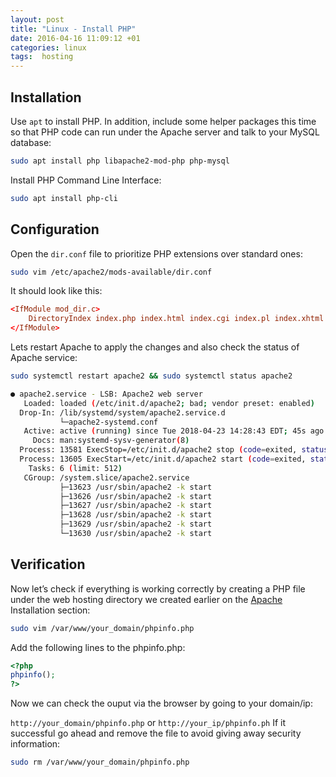 ```yaml
---
layout: post
title: "Linux - Install PHP"
date: 2016-04-16 11:09:12 +01
categories: linux
tags:  hosting
---
```


## Installation

Use `apt` to install PHP. In addition, include some helper packages this time so that PHP code can run under the Apache server and talk to your MySQL database:

```bash
sudo apt install php libapache2-mod-php php-mysql
```

Install PHP Command Line Interface:

```bash
sudo apt install php-cli
```

## Configuration

Open the `dir.conf` file to prioritize PHP extensions over standard ones:

```bash
sudo vim /etc/apache2/mods-available/dir.conf
```

It should look like this:

```conf
<IfModule mod_dir.c>
    DirectoryIndex index.php index.html index.cgi index.pl index.xhtml index.htm
</IfModule>
```

Lets restart Apache to apply the changes and also check the status of Apache service:

```bash
sudo systemctl restart apache2 && sudo systemctl status apache2

● apache2.service - LSB: Apache2 web server
   Loaded: loaded (/etc/init.d/apache2; bad; vendor preset: enabled)
  Drop-In: /lib/systemd/system/apache2.service.d
           └─apache2-systemd.conf
   Active: active (running) since Tue 2018-04-23 14:28:43 EDT; 45s ago
     Docs: man:systemd-sysv-generator(8)
  Process: 13581 ExecStop=/etc/init.d/apache2 stop (code=exited, status=0/SUCCESS)
  Process: 13605 ExecStart=/etc/init.d/apache2 start (code=exited, status=0/SUCCESS)
    Tasks: 6 (limit: 512)
   CGroup: /system.slice/apache2.service
           ├─13623 /usr/sbin/apache2 -k start
           ├─13626 /usr/sbin/apache2 -k start
           ├─13627 /usr/sbin/apache2 -k start
           ├─13628 /usr/sbin/apache2 -k start
           ├─13629 /usr/sbin/apache2 -k start
           └─13630 /usr/sbin/apache2 -k start
```

## Verification

Now let’s check if everything is working correctly by creating a PHP file under the web hosting directory we created earlier on the [Apache](../linux-install-apache) Installation section:

```bash
sudo vim /var/www/your_domain/phpinfo.php
```

Add the following lines to the phpinfo.php:

```php
<?php
phpinfo();
?>
```


Now we can check the ouput via the browser by going to your domain/ip:

`http://your_domain/phpinfo.php` or `http://your_ip/phpinfo.ph`
If it successful go ahead and remove the file to avoid giving away security information:

```bash
sudo rm /var/www/your_domain/phpinfo.php
```
